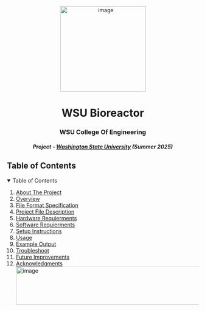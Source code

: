 <p align="center"> 
<img width="225" height="225" alt="image" src="https://github.com/user-attachments/assets/d17d2acc-f795-433c-b252-b9756e165302" />
</p>
<h1 align="center"> WSU Bioreactor </h1>
<h3 align="center"> WSU College Of Engineering </h3>
<h5 align="center"> Project - <a href="https://wsu.edu//">Washington State University</a> (Summer 2025) </h5>

<!-- TABLE OF CONTENTS -->
<h2 id="table-of-contents">  Table of Contents</h2>

<details open="open">
  <summary>Table of Contents</summary>
  <ol>
    <li><a href="#about-the-project"> About The Project</a></li>
    <li><a href="#overview"> Overview</a></li>
    <li><a href="#file-format-specification"> File Format Specification</a></li>
    <li><a href="#project-file-description"> Project File Description</a></li>
    <li><a href="#hardware-requierments"> Hardware Requierments</a></li>
    <li><a href="#software-requierments"> Software Requierments</a></li>
    <li><a href="#setup-instructions"> Setup Instructions</a></li>
    <li><a href="#usage"> Usage </a></li>
    <li><a href="#example-output"> Example Output </a></li>
    <li><a href="#Troubleshoot"> Troubleshoot </a></li>
    <li><a href="#future-improvements"> Future Improvements </a></li>
    <li><a href="#Acknowledgements"> Acknowledgments </a></li>
    <img width="10000" height="100" alt="image" src="https://github.com/user-attachments/assets/478c61e6-ce87-4a73-a924-a97223929126" />
  </ol>
</details>


